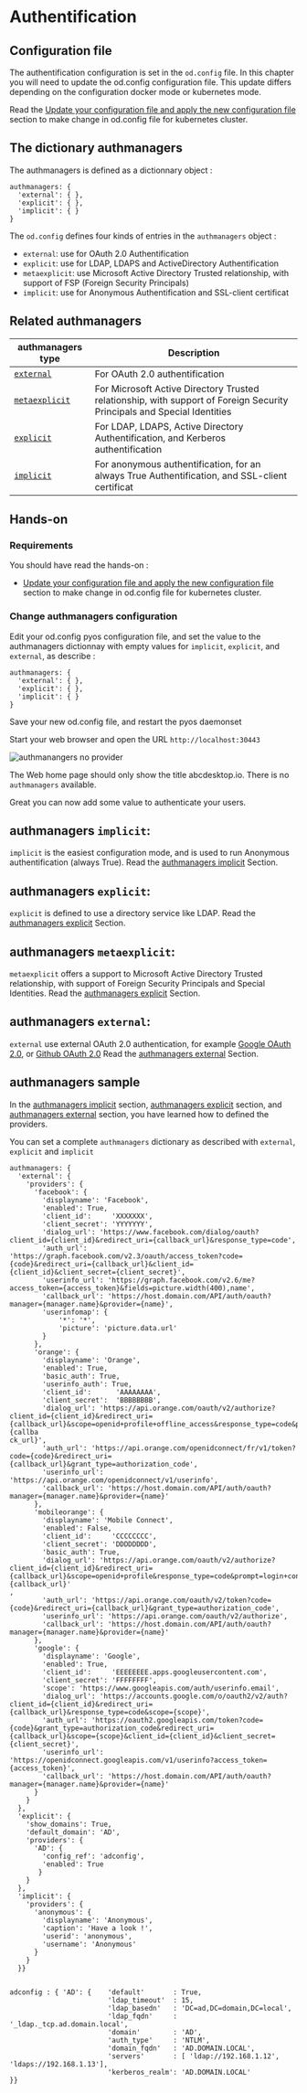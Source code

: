 # Authentification

## Configuration file
The authentification configuration is set in the ```od.config``` file. In this chapter you will need to update the od.config configuration file. 
This update differs depending on the configuration docker mode or kubernetes mode. 

Read the 
[Update your configuration file and apply the new configuration file](editconfig.md) section to make change in od.config file for kubernetes cluster.

## The dictionary authmanagers

The authmanagers is defined as a dictionnary object :

```
authmanagers: {
  'external': { },
  'explicit': { },
  'implicit': { }
}
```

The `od.config` defines four kinds of entries in the ```authmanagers``` object :

* `external`: use for OAuth 2.0 Authentification
* `explicit`: use for LDAP, LDAPS and ActiveDirectory Authentification
* `metaexplicit`: use  Microsoft Active Directory Trusted relationship, with support of FSP (Foreign Security Principals)
* `implicit`: use for Anonymous Authentification and SSL-client certificat 

## Related authmanagers 

| authmanagers type  | Description  |
|--------------------|--------------|
|  [```external```](authexternal.md)| For OAuth 2.0 authentification  |
|  [```metaexplicit```](authexplicit.md) | For Microsoft Active Directory Trusted relationship, with support of Foreign Security Principals and Special Identities |
|  [```explicit```](authexplicit.md) | For LDAP, LDAPS, Active Directory Authentification, and Kerberos authentification  |
|  [```implicit```](authimplicit.md) | For anonymous authentification, for an always True Authentification, and SSL-client certificat  |

## Hands-on

### Requirements

You should have read the hands-on :

* [Update your configuration file and apply the new configuration file](editconfig.md) section to make change in od.config file for kubernetes cluster.

### Change authmanagers configuration

Edit your od.config pyos configuration file, and set the value to the authmanagers dictionnay with empty values for ```implicit```, ```explicit```, and ```external```, as describe :

```
authmanagers: {
  'external': { },
  'explicit': { },
  'implicit': { }
}
```

Save your new od.config file, and restart the pyos daemonset


Start your web browser and open the URL `http://localhost:30443`

![authmanangers no provider](img/auth-no-provider.png)

The Web home page should only show the title abcdesktop.io.
There is no `authmanagers` available.

Great you can now add some value to authenticate your users.

## authmanagers `implicit`:

`implicit` is the easiest configuration mode, and is used to run Anonymous authentification (always True). 
Read the [authmanagers implicit](authimplicit.md) Section.


## authmanagers `explicit`:

`explicit` is defined to use a directory service like LDAP. 
Read the [authmanagers explicit](authexplicit.md) Section.

## authmanagers `metaexplicit`:

`metaexplicit` offers a support to Microsoft Active Directory Trusted relationship, with support of Foreign Security Principals and Special Identities. 
Read the [authmanagers explicit](authmetaexplicit.md) Section.

## authmanagers `external`:

`external` use external OAuth 2.0 authentication, for example [Google OAuth 2.0](https://developers.google.com/identity/protocols/oauth2), or [Github OAuth 2.0](https://docs.github.com/en/developers/apps/building-oauth-apps/authorizing-oauth-apps) 
Read the [authmanagers external](authexternal.md) Section.



## authmanagers sample
        
In the [authmanagers implicit](authimplicit.md) section, [authmanagers explicit](authexplicit.md) section, and [authmanagers external](authexternal.md) section, you have learned how to defined the providers. 

You can set a complete `authmanagers` dictionary as described with `external`, `explicit` and `implicit`

```
authmanagers: {
  'external': {
    'providers': {
      'facebook': { 
        'displayname': 'Facebook', 
        'enabled': True,
        'client_id':     'XXXXXXX', 
        'client_secret': 'YYYYYYY', 
        'dialog_url': 'https://www.facebook.com/dialog/oauth?client_id={client_id}&redirect_uri={callback_url}&response_type=code',
        'auth_url': 'https://graph.facebook.com/v2.3/oauth/access_token?code={code}&redirect_uri={callback_url}&client_id={client_id}&client_secret={client_secret}',
        'userinfo_url': 'https://graph.facebook.com/v2.6/me?access_token={access_token}&fields=picture.width(400),name',
        'callback_url': 'https://host.domain.com/API/auth/oauth?manager={manager.name}&provider={name}',
        'userinfomap': {
            '*': '*',
            'picture': 'picture.data.url'
        }
      },
      'orange': {       
        'displayname': 'Orange', 
        'enabled': True,
        'basic_auth': True,
        'userinfo_auth': True,
        'client_id':      'AAAAAAAA', 
        'client_secret':  'BBBBBBBB',
        'dialog_url': 'https://api.orange.com/oauth/v2/authorize?client_id={client_id}&redirect_uri={callback_url}&scope=openid+profile+offline_access&response_type=code&prompt=login+consent&state={callba
ck_url}',
        'auth_url': 'https://api.orange.com/openidconnect/fr/v1/token?code={code}&redirect_uri={callback_url}&grant_type=authorization_code', 
        'userinfo_url': 'https://api.orange.com/openidconnect/v1/userinfo',
        'callback_url': 'https://host.domain.com/API/auth/oauth?manager={manager.name}&provider={name}'
      },
      'mobileorange': { 
        'displayname': 'Mobile Connect', 
        'enabled': False,
        'client_id':     'CCCCCCCC', 
        'client_secret': 'DDDDDDDD',
        'basic_auth': True,
        'dialog_url': 'https://api.orange.com/oauth/v2/authorize?client_id={client_id}&redirect_uri={callback_url}&scope=openid+profile&response_type=code&prompt=login+consent&state=&state={callback_url}'
,
        'auth_url': 'https://api.orange.com/oauth/v2/token?code={code}&redirect_uri={callback_url}&grant_type=authorization_code', 
        'userinfo_url': 'https://api.orange.com/oauth/v2/authorize',
        'callback_url': 'https://host.domain.com/API/auth/oauth?manager={manager.name}&provider={name}'
      },
      'google': { 
        'displayname': 'Google', 
        'enabled': True,
        'client_id':     'EEEEEEEE.apps.googleusercontent.com', 
        'client_secret': 'FFFFFFFF',
        'scope': 'https://www.googleapis.com/auth/userinfo.email',
        'dialog_url': 'https://accounts.google.com/o/oauth2/v2/auth?client_id={client_id}&redirect_uri={callback_url}&response_type=code&scope={scope}',
        'auth_url': 'https://oauth2.googleapis.com/token?code={code}&grant_type=authorization_code&redirect_uri={callback_url}&scope={scope}&client_id={client_id}&client_secret={client_secret}',
        'userinfo_url': 'https://openidconnect.googleapis.com/v1/userinfo?access_token={access_token}',
        'callback_url': 'https://host.domain.com/API/auth/oauth?manager={manager.name}&provider={name}'
      }
    }
  },
  'explicit': {
    'show_domains': True,
    'default_domain': 'AD',
    'providers': {
      'AD': { 
        'config_ref': 'adconfig', 
        'enabled': True
       }
    }
  },
  'implicit': {
    'providers': {
      'anonymous': {
        'displayname': 'Anonymous',
        'caption': 'Have a look !',
        'userid': 'anonymous',
        'username': 'Anonymous'
      }     
    }
  }}


adconfig : { 'AD': {    'default'       : True, 
                        'ldap_timeout'  : 15,
                        'ldap_basedn'   : 'DC=ad,DC=domain,DC=local',
                        'ldap_fqdn'     : '_ldap._tcp.ad.domain.local',
                        'domain'        : 'AD',
                        'auth_type'		: 'NTLM',
                        'domain_fqdn'	: 'AD.DOMAIN.LOCAL',
						'servers'		: [ 'ldap://192.168.1.12', 'ldaps://192.168.1.13'],
                        'kerberos_realm': 'AD.DOMAIN.LOCAL'
}}
```

